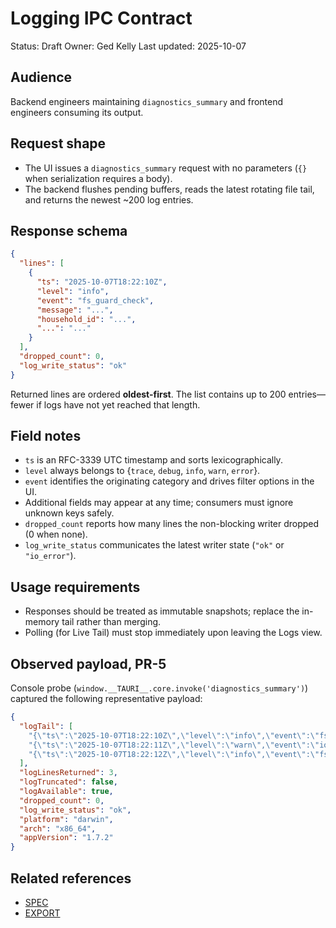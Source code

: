 # Logging IPC Contract

Status: Draft
Owner: Ged Kelly
Last updated: 2025-10-07

## Audience
Backend engineers maintaining `diagnostics_summary` and frontend engineers consuming its output.

## Request shape
* The UI issues a `diagnostics_summary` request with no parameters (`{}` when serialization requires a body).
* The backend flushes pending buffers, reads the latest rotating file tail, and returns the newest ~200 log entries.

## Response schema
```json
{
  "lines": [
    {
      "ts": "2025-10-07T18:22:10Z",
      "level": "info",
      "event": "fs_guard_check",
      "message": "...",
      "household_id": "...",
      "...": "..."
    }
  ],
  "dropped_count": 0,
  "log_write_status": "ok"
}
```

Returned lines are ordered **oldest-first**. The list contains up to 200 entries—fewer if logs have not yet reached that length.

## Field notes
* `ts` is an RFC-3339 UTC timestamp and sorts lexicographically.
* `level` always belongs to {`trace`, `debug`, `info`, `warn`, `error`}.
* `event` identifies the originating category and drives filter options in the UI.
* Additional fields may appear at any time; consumers must ignore unknown keys safely.
* `dropped_count` reports how many lines the non-blocking writer dropped (0 when none).
* `log_write_status` communicates the latest writer state (`"ok"` or `"io_error"`).

## Usage requirements
* Responses should be treated as immutable snapshots; replace the in-memory tail rather than merging.
* Polling (for Live Tail) must stop immediately upon leaving the Logs view.

## Observed payload, PR-5
Console probe (`window.__TAURI__.core.invoke('diagnostics_summary')`) captured the following representative payload:

```json
{
  "logTail": [
    "{\"ts\":\"2025-10-07T18:22:10Z\",\"level\":\"info\",\"event\":\"fs_guard_check\",\"message\":\"scan complete\"}",
    "{\"ts\":\"2025-10-07T18:22:11Z\",\"level\":\"warn\",\"event\":\"io_throttle\",\"message\":\"writer paused for 250ms\"}",
    "{\"ts\":\"2025-10-07T18:22:12Z\",\"level\":\"info\",\"event\":\"fs_guard_check\",\"message\":\"resume\"}"
  ],
  "logLinesReturned": 3,
  "logTruncated": false,
  "logAvailable": true,
  "dropped_count": 0,
  "log_write_status": "ok",
  "platform": "darwin",
  "arch": "x86_64",
  "appVersion": "1.7.2"
}
```

## Related references
* [SPEC](./SPEC.md)
* [EXPORT](./EXPORT.md)
